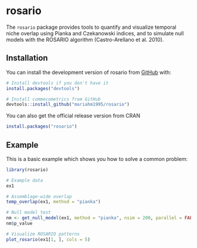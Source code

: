<!-- README.md is generated from README.Rmd. Please edit that file -->

# rosario

<!-- badges: start -->

<!-- badges: end -->

The `rosario` package provides tools to quantify and visualize temporal niche overlap using Pianka and Czekanowski indices, and to simulate null models with the ROSARIO algorithm (Castro-Arellano et al. 2010).

## Installation

You can install the development version of rosario from [GitHub](https://github.com/) with:

``` r
# Install devtools if you don't have it
install.packages("devtools")

# Install commecometrics from GitHub
devtools::install_github("mariahm1995/rosario")
```

You can also get the official release version from CRAN

``` r
install.packages("rosario")
```

## Example

This is a basic example which shows you how to solve a common problem:

``` r
library(rosario)

# Example data
ex1

# Assemblage-wide overlap
temp_overlap(ex1, method = "pianka")

# Null model test
nm <- get_null_model(ex1, method = "pianka", nsim = 200, parallel = FALSE)
nm$p_value

# Visualize ROSARIO patterns
plot_rosario(ex1[1, ], cols = 5)
```
